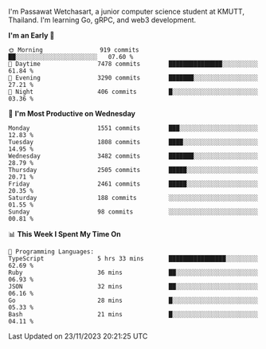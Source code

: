 
I'm Passawat Wetchasart, a junior computer science student at KMUTT, Thailand. I'm learning Go, gRPC, and web3 development.



<!--START_SECTION:waka-->
**I'm an Early 🐤** 

```text
🌞 Morning                919 commits         ██░░░░░░░░░░░░░░░░░░░░░░░   07.60 % 
🌆 Daytime                7478 commits        ███████████████░░░░░░░░░░   61.84 % 
🌃 Evening                3290 commits        ███████░░░░░░░░░░░░░░░░░░   27.21 % 
🌙 Night                  406 commits         █░░░░░░░░░░░░░░░░░░░░░░░░   03.36 % 
```
📅 **I'm Most Productive on Wednesday** 

```text
Monday                   1551 commits        ███░░░░░░░░░░░░░░░░░░░░░░   12.83 % 
Tuesday                  1808 commits        ████░░░░░░░░░░░░░░░░░░░░░   14.95 % 
Wednesday                3482 commits        ███████░░░░░░░░░░░░░░░░░░   28.79 % 
Thursday                 2505 commits        █████░░░░░░░░░░░░░░░░░░░░   20.71 % 
Friday                   2461 commits        █████░░░░░░░░░░░░░░░░░░░░   20.35 % 
Saturday                 188 commits         ░░░░░░░░░░░░░░░░░░░░░░░░░   01.55 % 
Sunday                   98 commits          ░░░░░░░░░░░░░░░░░░░░░░░░░   00.81 % 
```


📊 **This Week I Spent My Time On** 

```text
💬 Programming Languages: 
TypeScript               5 hrs 33 mins       ████████████████░░░░░░░░░   62.69 % 
Ruby                     36 mins             ██░░░░░░░░░░░░░░░░░░░░░░░   06.93 % 
JSON                     32 mins             ██░░░░░░░░░░░░░░░░░░░░░░░   06.16 % 
Go                       28 mins             █░░░░░░░░░░░░░░░░░░░░░░░░   05.33 % 
Bash                     21 mins             █░░░░░░░░░░░░░░░░░░░░░░░░   04.11 % 
```


 Last Updated on 23/11/2023 20:21:25 UTC
<!--END_SECTION:waka-->

<!--
**markpassawat/markpassawat** is a ✨ _special_ ✨ repository because its `README.md` (this file) appears on your GitHub profile.

Here are some ideas to get you started:

- 🔭 I’m currently working on ...
- 🌱 I’m currently learning ...
- 👯 I’m looking to collaborate on ...
- 🤔 I’m looking for help with ...
- 💬 Ask me about ...
- 📫 How to reach me: ...
- 😄 Pronouns: He/Him
- ⚡ Fun fact: ...
-->
